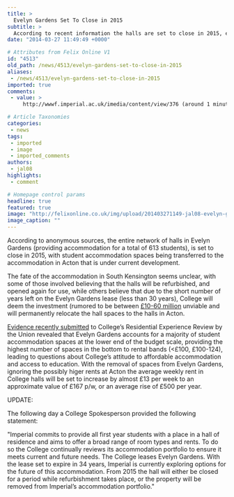 ```yaml
---
title: >
  Evelyn Gardens Set To Close in 2015
subtitle: >
  According to recent information the halls are set to close in 2015, either for refurbishment or permanently.
date: "2014-03-27 11:49:49 +0000"

# Attributes from Felix Online V1
id: "4513"
old_path: /news/4513/evelyn-gardens-set-to-close-in-2015
aliases:
 - /news/4513/evelyn-gardens-set-to-close-in-2015
imported: true
comments:
 - value: >
     http://wwwf.imperial.ac.uk/imedia/content/view/376 (around 1 minute 20 seconds in) <br> <br>"If we're going to bring students from around the World to study at Imperial College then we've got to make sure that we can accommodate those students close to the university so they actually live on the campus. That is so important to us." - Sir Richard Sykes, RECTOR in 2005. <br> <br>So, dear College, what's changed?,THE HALLS WILL CLOSE ONCE THE STUDENTS WHO ONCE WENT THERE HAVE GONE. THE COLLEGE KNOWS THEY ARE THE ONLY PEOPLE WHO WILL CAMPAIGN AGAINST SUCH CLOSURES. <br> <br>COLLEGE DOES NOT GIVE A DAMN. <br> <br>THE POSTULATION OF REFURBISHMENT IS NONSENSE. AN EMPTY MEANINGLESS PROMISE. NO REFURBISHMENT WILL HALLE. CLOSURE ONCE THE STUDENTS WHO ONCE LEFT THERE IS WHAT WILL HAPPEN. CAPS ARE truth and stuff.,It is about time the standard of accommodation in Evelyn Gardens be brought in line with the rest of Imperial or to what most student would expect. <br> <br>It is important that the price be kept as low as possible to allow access to th

# Article Taxonomies
categories:
 - news
tags:
 - imported
 - image
 - imported_comments
authors:
 - jal08
highlights:
 - comment

# Homepage control params
headline: true
featured: true
image: "http://felixonline.co.uk/img/upload/201403271149-jal08-evelyn-gardens.jpg"
image_caption: ""
---
```


According to anonymous sources, the entire network of halls in Evelyn Gardens (providing accommodation for a total of 613 students), is set to close in 2015, with student accommodation spaces being transferred to the accommodation in Acton that is under current development.

The fate of the accommodation in South Kensington seems unclear, with some of those involved believing that the halls will be refurbished, and opened again for use, while others believe that due to the short number of years left on the Evelyn Gardens lease (less than 30 years), College will deem the investment (rumored to be between [£10-60 million](../news/3463/halls-woes-continue/) unviable and will permanently relocate the hall spaces to the halls in Acton.

[Evidence recently submitted](https://www.imperialcollegeunion.org/sites/default/files/Residential%20Experience%20Review%20-%20LOWRES.pdf) to College’s Residential Experience Review by the Union revealed that Evelyn Gardens accounts for a majority of student accommodation spaces at the lower end of the budget scale, providing the highest number of spaces in the bottom to rental bands (<£100, £100-124), leading to questions about College’s attitude to affordable accommodation and access to education. With the removal of spaces from Evelyn Gardens, ignoring the possibly higer rents at Acton the average weekly rent in College halls will be set to increase by almost £13 per week to an approximate value of £167 p/w, or an average rise of £500 per year.

UPDATE:

The following day a College Spokesperson provided the following statement:

"Imperial commits to provide all first year students with a place in a hall of residence and aims to offer a broad range of room types and rents. To do so the College continually reviews its accommodation portfolio to ensure it meets current and future needs. The College leases Evelyn Gardens. With the lease set to expire in 34 years, Imperial is currently exploring options for the future of this accommodation. From 2015 the hall will either be closed for a period while refurbishment takes place, or the property will be removed from Imperial’s accommodation portfolio."
